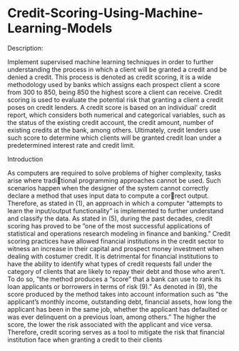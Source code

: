 # Credit-Scoring-Using-Machine-Learning-Models

Description:

Implement supervised machine learning techniques in order to further understanding the process in which a client will be granted a credit and be denied a credit. This process is denoted as credit scoring, it is a wide methodology used by banks which assigns each prospect client a score from 300 to 850, being 850 the highest score a client can receive. Credit scoring is used to evaluate the potential risk that granting a client a credit poses on credit lenders. A credit score is based on an individual' credit report, which considers both numerical and categorical variables, such as the status of the existing credit account, the credit amount, number of existing credits at the bank, among others. Ultimately, credit lenders use such score to determine which clients will be granted credit loan under a predetermined interest rate and credit limit.

Introduction

As computers are required to solve problems of higher complexity, tasks arise where traditional programming approaches cannot be used. Such scenarios happen when the designer
of the system cannot correctly declare a method that uses input data to compute a correct output. Therefore, as stated in (1), an approach in which a computer “attempts to
learn the input/output functionality” is implemented to further understand and classify the
data. As stated in (5), during the past decades, credit scoring has proved to be ”one of the
most successful applications of statistical and operations research modeling in finance and
banking.” Credit scoring practices have allowed financial institutions in the credit sector
to witness an increase in their capital and prospect money investment when dealing with
costumer credit. It is detrimental for financial institutions to have the ability to identify
what types of credit requests fall under the category of clients that are likely to repay
their debt and those who aren’t. To do so, ”the method produces a “score” that a bank
can use to rank its loan applicants or borrowers in terms of risk (9).” As denoted in (9),
the score produced by the method takes into account information such as ”the applicant’s
monthly income, outstanding debt, financial assets, how long the applicant has been in
the same job, whether the applicant has defaulted or was ever delinquent on a previous
loan, among others.” The higher the score, the lower the risk associated with the applicant
and vice versa. Therefore, credit scoring serves as a tool to mitigate the risk that financial
institution face when granting a credit to their clients
